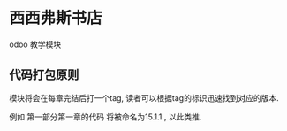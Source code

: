 # 西西弗斯书店

odoo 教学模块

## 代码打包原则

模块将会在每章完结后打一个tag, 读者可以根据tag的标识迅速找到对应的版本.

例如 第一部分第一章的代码 将被命名为15.1.1 , 以此类推.